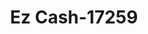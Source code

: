---
f_zip-code: 82801
f_state-code: WY
title: Ez Cash-17259
f_phone: 307-673-7540
f_city-only: Sheridan
f_address: 1230 N Main Street Ste A Sheridan
f_location-unique-id: '17259'
slug: ez-cash-17259
updated-on: '2024-05-30T13:46:58.046Z'
created-on: '2024-05-30T13:36:59.803Z'
published-on: '2024-05-30T13:54:32.469Z'
f_city-state: cms/city/sheridan-wy.md
f_company: cms/company/ez-cash.md
f_state: cms/state/wyoming.md
layout: '[payday-loan].html'
tags: payday-loan
---